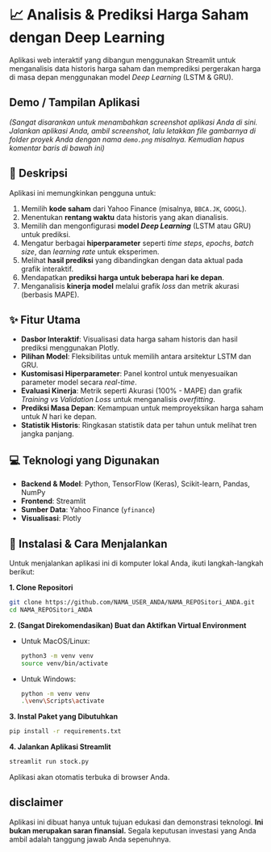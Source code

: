 # 📈 Analisis & Prediksi Harga Saham dengan Deep Learning

Aplikasi web interaktif yang dibangun menggunakan Streamlit untuk menganalisis data historis harga saham dan memprediksi pergerakan harga di masa depan menggunakan model *Deep Learning* (LSTM & GRU).

##  Demo / Tampilan Aplikasi

*(Sangat disarankan untuk menambahkan screenshot aplikasi Anda di sini. Jalankan aplikasi Anda, ambil screenshot, lalu letakkan file gambarnya di folder proyek Anda dengan nama `demo.png` misalnya. Kemudian hapus komentar baris di bawah ini)*
<!-- ![Tampilan Aplikasi Saham](demo.png) -->

## 📜 Deskripsi

Aplikasi ini memungkinkan pengguna untuk:
1.  Memilih **kode saham** dari Yahoo Finance (misalnya, `BBCA.JK`, `GOOGL`).
2.  Menentukan **rentang waktu** data historis yang akan dianalisis.
3.  Memilih dan mengonfigurasi **model *Deep Learning*** (LSTM atau GRU) untuk prediksi.
4.  Mengatur berbagai **hiperparameter** seperti *time steps*, *epochs*, *batch size*, dan *learning rate* untuk eksperimen.
5.  Melihat **hasil prediksi** yang dibandingkan dengan data aktual pada grafik interaktif.
6.  Mendapatkan **prediksi harga untuk beberapa hari ke depan**.
7.  Menganalisis **kinerja model** melalui grafik *loss* dan metrik akurasi (berbasis MAPE).

## ✨ Fitur Utama

- **Dasbor Interaktif**: Visualisasi data harga saham historis dan hasil prediksi menggunakan Plotly.
- **Pilihan Model**: Fleksibilitas untuk memilih antara arsitektur LSTM dan GRU.
- **Kustomisasi Hiperparameter**: Panel kontrol untuk menyesuaikan parameter model secara *real-time*.
- **Evaluasi Kinerja**: Metrik seperti Akurasi (100% - MAPE) dan grafik *Training vs Validation Loss* untuk menganalisis *overfitting*.
- **Prediksi Masa Depan**: Kemampuan untuk memproyeksikan harga saham untuk *N* hari ke depan.
- **Statistik Historis**: Ringkasan statistik data per tahun untuk melihat tren jangka panjang.

## 💻 Teknologi yang Digunakan

- **Backend & Model**: Python, TensorFlow (Keras), Scikit-learn, Pandas, NumPy
- **Frontend**: Streamlit
- **Sumber Data**: Yahoo Finance (`yfinance`)
- **Visualisasi**: Plotly

## 🚀 Instalasi & Cara Menjalankan

Untuk menjalankan aplikasi ini di komputer lokal Anda, ikuti langkah-langkah berikut:

**1. Clone Repositori**
```bash
git clone https://github.com/NAMA_USER_ANDA/NAMA_REPOSitori_ANDA.git
cd NAMA_REPOSitori_ANDA
```

**2. (Sangat Direkomendasikan) Buat dan Aktifkan Virtual Environment**
*   Untuk MacOS/Linux:
    ```bash
    python3 -m venv venv
    source venv/bin/activate
    ```
*   Untuk Windows:
    ```bash
    python -m venv venv
    .\venv\Scripts\activate
    ```

**3. Instal Paket yang Dibutuhkan**
```bash
pip install -r requirements.txt
```

**4. Jalankan Aplikasi Streamlit**
```bash
streamlit run stock.py
```
Aplikasi akan otomatis terbuka di browser Anda.

##  disclaimer

Aplikasi ini dibuat hanya untuk tujuan edukasi dan demonstrasi teknologi. **Ini bukan merupakan saran finansial.** Segala keputusan investasi yang Anda ambil adalah tanggung jawab Anda sepenuhnya.
